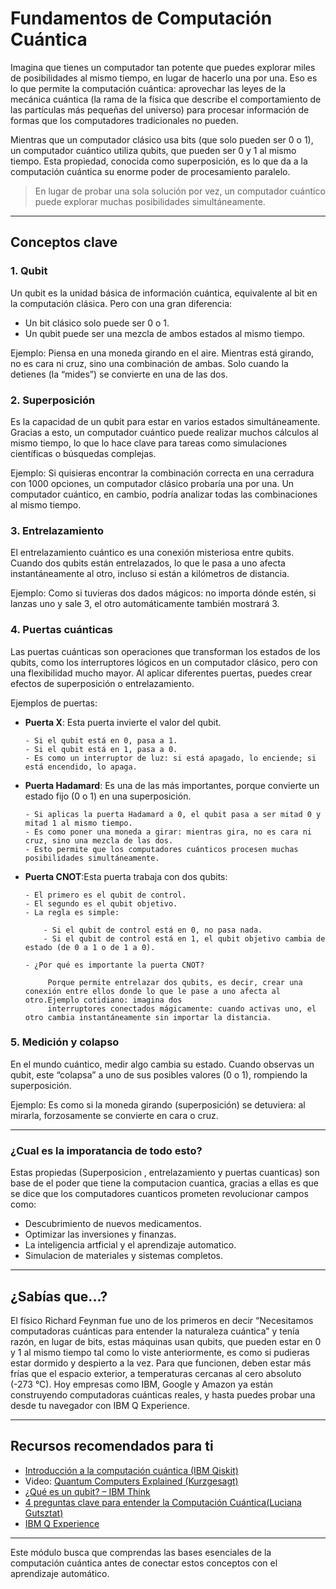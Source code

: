 # **Fundamentos de Computación Cuántica**

Imagina que tienes un computador tan potente que puedes explorar miles de posibilidades al mismo tiempo, en lugar de hacerlo una por una.
Eso es lo que permite la computación cuántica: aprovechar las leyes de la mecánica cuántica (la rama de la física que describe el comportamiento de las partículas más pequeñas del universo) para procesar información de formas que los computadores tradicionales no pueden.

Mientras que un computador clásico usa bits (que solo pueden ser 0 o 1), un computador cuántico utiliza qubits, que pueden ser 0 y 1 al mismo tiempo.
Esta propiedad, conocida como superposición, es lo que da a la computación cuántica su enorme poder de procesamiento paralelo.
>En lugar de probar una sola solución por vez, un computador cuántico puede explorar muchas posibilidades simultáneamente.

---

## **Conceptos clave**

### 1. **Qubit**
Un qubit es la unidad básica de información cuántica, equivalente al bit en la computación clásica.
Pero con una gran diferencia:

- Un bit clásico solo puede ser 0 o 1.
- Un qubit puede ser una mezcla de ambos estados al mismo tiempo.

Ejemplo:
Piensa en una moneda girando en el aire. Mientras está girando, no es cara ni cruz, sino una combinación de ambas. Solo cuando la detienes (la “mides”) se convierte en una de las dos. 

### 2. **Superposición**
Es la capacidad de un qubit para estar en varios estados simultáneamente.
Gracias a esto, un computador cuántico puede realizar muchos cálculos al mismo tiempo, lo que lo hace clave para tareas como simulaciones científicas o búsquedas complejas.

Ejemplo:
Si quisieras encontrar la combinación correcta en una cerradura con 1000 opciones, un computador clásico probaría una por una.
Un computador cuántico, en cambio, podría analizar todas las combinaciones al mismo tiempo.

### 3. **Entrelazamiento** 
El entrelazamiento cuántico es una conexión misteriosa entre qubits.
Cuando dos qubits están entrelazados, lo que le pasa a uno afecta instantáneamente al otro, incluso si están a kilómetros de distancia.

Ejemplo:
Como si tuvieras dos dados mágicos: no importa dónde estén, si lanzas uno y sale 3, el otro automáticamente también mostrará 3.

### 4. **Puertas cuánticas**
Las puertas cuánticas son operaciones que transforman los estados de los qubits, como los interruptores lógicos en un computador clásico, pero con una flexibilidad mucho mayor.
Al aplicar diferentes puertas, puedes crear efectos de superposición o entrelazamiento.

Ejemplos de puertas:

- **Puerta X**: Esta puerta invierte el valor del qubit.

      - Si el qubit está en 0, pasa a 1.
      - Si el qubit está en 1, pasa a 0.
      - Es como un interruptor de luz: si está apagado, lo enciende; si está encendido, lo apaga.


- **Puerta Hadamard**: Es una de las más importantes, porque convierte un estado fijo (0 o 1) en una superposición.

      - Si aplicas la puerta Hadamard a 0, el qubit pasa a ser mitad 0 y mitad 1 al mismo tiempo.
      - Es como poner una moneda a girar: mientras gira, no es cara ni cruz, sino una mezcla de las dos.
      - Esto permite que los computadores cuánticos procesen muchas posibilidades simultáneamente.


- **Puerta CNOT**:Esta puerta trabaja con dos qubits:
  
      - El primero es el qubit de control.
      - El segundo es el qubit objetivo.
      - La regla es simple:
  
          - Si el qubit de control está en 0, no pasa nada.
          - Si el qubit de control está en 1, el qubit objetivo cambia de estado (de 0 a 1 o de 1 a 0).
  
      - ¿Por qué es importante la puerta CNOT?
  
           Porque permite entrelazar dos qubits, es decir, crear una conexión entre ellos donde lo que le pase a uno afecta al otro.Ejemplo cotidiano: imagina dos
           interruptores conectados mágicamente: cuando activas uno, el otro cambia instantáneamente sin importar la distancia.



### 5. **Medición y colapso**
En el mundo cuántico, medir algo cambia su estado.
Cuando observas un qubit, este “colapsa” a uno de sus posibles valores (0 o 1), rompiendo la superposición.

Ejemplo:
Es como si la moneda girando (superposición) se detuviera: al mirarla, forzosamente se convierte en cara o cruz.

---

### **¿Cual es la imporatancia de todo esto?**
Estas propiedas (Superposicion , entrelazamiento y puertas cuanticas) son base de el poder que tiene la computacion cuantica, gracias a ellas es que se dice que los computadores cuanticos prometen revolucionar campos como:

- Descubrimiento de nuevos medicamentos.
- Optimizar las inversiones y finanzas.
- La inteligencia artficial y el aprendizaje automatico.
- Simulacion de materiales y sistemas completos.

---

## **¿Sabías que...?**

El físico Richard Feynman fue uno de los primeros en decir “Necesitamos computadoras cuánticas para entender la naturaleza cuántica”  y tenía razón, en lugar de bits, estas máquinas usan qubits, que pueden estar en 0 y 1 al mismo tiempo tal como lo viste anteriormente, es como si pudieras estar dormido y despierto a la vez.
Para que funcionen, deben estar más frías que el espacio exterior, a temperaturas cercanas al cero absoluto (-273 °C).
Hoy empresas como IBM, Google y Amazon ya están construyendo computadoras cuánticas reales, y hasta puedes probar una desde tu navegador con IBM Q Experience.

---


## **Recursos recomendados para ti**
- [Introducción a la computación cuántica (IBM Qiskit)](https://qiskit.org/textbook)  
- Video: [Quantum Computers Explained (Kurzgesagt)](https://www.youtube.com/watch?v=JhHMJCUmq28)  
- [¿Qué es un qubit? – IBM Think](https://www.ibm.com/think/topics/qubit)
- [4 preguntas clave para entender la Computación Cuántica(Luciana Gutsztat)](https://stayrelevant.globant.com/es/technology/data-ai/4-preguntas-clave-para-entender-la-computacion-cuantica-una-tendencia-tecnologica-en-el-horizonte/?)
- [IBM Q Experience](https://quantum.cloud.ibm.com/)
---

Este módulo busca que comprendas las bases esenciales de la computación cuántica antes de conectar estos conceptos con el aprendizaje automático.
